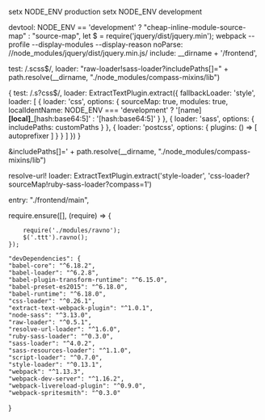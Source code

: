 setx NODE_ENV production
setx NODE_ENV development

devtool: NODE_ENV == 'development' ? "cheap-inline-module-source-map" : "source-map",
let $ = require('jquery/dist/jquery.min');
webpack --profile --display-modules --display-reason
noParse: /\/node_modules\/jquery\/dist\/jquery.min.js/
include: __dirname + '/frontend',

test: /\.scss$/, 
				loader: "raw-loader!sass-loader?includePaths[]=" + path.resolve(__dirname, "./node_modules/compass-mixins/lib")
				

{
  test: /\.s?css$/,
  loader: ExtractTextPlugin.extract({
      fallbackLoader: 'style',
      loader: [
          {
              loader: 'css',
              options: {
                  sourceMap: true,
                  modules: true,
                  localIdentName: NODE_ENV === 'development'
                      ? '[name]__[local]___[hash:base64:5]'
                      : '[hash:base64:5]'
              }
          },
          {
              loader: 'sass',
              options: {
                  includePaths: customPaths
              }
          },
          {
              loader: 'postcss',
              options: {
                  plugins: () => [
                      autoprefixer
                  ]
              }
          }
      ]
  })
}

&includePaths[]=' + path.resolve(__dirname, "./node_modules/compass-mixins/lib")

resolve-url!
loader: ExtractTextPlugin.extract('style-loader', 'css-loader?sourceMap!ruby-sass-loader?compass=1')

entry: "./frontend/main",


require.ensure([], (require) => {

		require('./modules/ravno');
		$('.ttt').ravno();
	});
	
	"devDependencies": {
    "babel-core": "^6.18.2",
    "babel-loader": "^6.2.8",
    "babel-plugin-transform-runtime": "^6.15.0",
    "babel-preset-es2015": "^6.18.0",
    "babel-runtime": "^6.18.0",
    "css-loader": "^0.26.1",
    "extract-text-webpack-plugin": "^1.0.1",
    "node-sass": "^3.13.0",
    "raw-loader": "^0.5.1",
    "resolve-url-loader": "^1.6.0",
    "ruby-sass-loader": "^0.3.0",
    "sass-loader": "^4.0.2",
    "sass-resources-loader": "^1.1.0",
    "script-loader": "^0.7.0",
    "style-loader": "^0.13.1",
    "webpack": "^1.13.3",
    "webpack-dev-server": "^1.16.2",
    "webpack-livereload-plugin": "^0.9.0",
    "webpack-spritesmith": "^0.3.0"
  }